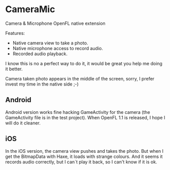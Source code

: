 CameraMic
=========

Camera &amp; Microphone OpenFL native extension

Features:
 * Native camera view to take a photo.
 * Native microphone access to record audio.
 * Recorded audio playback.


I know this is no a perfect way to do it, it would be great you help me doing it better.

Camera taken photo appears in the middle of the screen, sorry, I prefer invest my time in the native side ;-)


Android
-------
Android version works fine hacking GameActivity for the camera (the GameActivity file is in the test project). When OpenFL 1.1 is released, I hope I will do it cleaner.

iOS
---
In the iOS version, the camera view pushes and takes the photo. But when I get the BitmapData with Haxe, it loads with strange colours. And it seems it records audio correctly, but I can´t play it back, so I can't know if it is ok.
